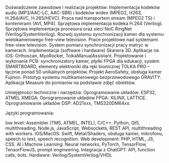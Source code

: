

Doświadczenie zawodowe i realizacje projektów:
Implementacja kodeków audio (MP3/AAC-LC, AAC-SBR) i kodeków wideo (MPEG2, H263, H.264/AVC, H.265/HEVC).
Praca nad transportem stream (MPEG2 TS) i kontenerami (AVI, MP4).
Sprzętowa implementacja kodeka H.264 (Verilog).
Sprzętowa implementacja procesora oraz sieci NoC RingNet (Verilog/SystemVerilog).
Rozwój systemu synchronizacji kamer dla systemu wielokamerowego free-view television.
Prace projektowe nad systemami free-view television.
System pomiaru synchronizacji pracy matryc w kamerach.
Implementacja (software i hardware) Skanera 3D.
Aplikacje na iOS: Orthoscan, MyoRocket, TolkaManualAssistant.
Projektowanie i wykonanie PCB: synchronizatory kamer, płytki FPGA dla edukacji, system SMARTBOARD, elementy elektroniki dla ręki bionicznej TOLKA PRO – łącznie ponad 50 unikalnych projektów.
Projekt AeroSafety, obsługa kamer Fujinon.
Prototyp systemu multikamerowego bezprzewodowego GRAVITY.
Aplikacja Measure do pomiarów na podstawie zdjęć obiektów.

Umiejętności techniczne i narzędzia:
Oprogramowanie układów: ESP32, ATMEL XMEGA.
Oprogramowanie układów FPGA: XILINX, LATTICE.
Oprogramowanie układów DSP: AD21xxx, TMS320DM64xx.

Języki programowania: 

low level: Assembler (TMS, ATMEL, INTEL), C/C++, Python, Qt5, multithreading.
Node.js, JavaScript, Websockets, REST API, multithreading with workers.
iOS/MacOS: Swift, Metal/Shaders, obsługa kamer, mikrofonu, speech to text, speech recognition.
Web development: PHP, HTML, JS, CSS.
AI i Machine Learning: Neural networks, PyTorch, TensorFlow, TensorFlowJS, prompt engineering.
Integracja z ChatGPT: API, function calls, bots.
Hardware: Verilog/SystemVerilog/VHDL




